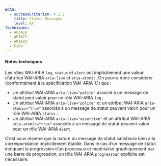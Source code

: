 ```yaml
---
WCAG:
  - successCriterion: 4.1.3
    title: Status Messages
    level: AA
Techniques:
  - ARIA19
  - ARIA22
  - ARIA23
  - F103
---
```


#### Notes techniques

Les rôles WAI-ARIA `log`, `status` et `alert` ont implicitement une valeur d’attribut WAI-ARIA `aria-live` et `aria-atomic`. On pourra donc considérer (conformément à la spécification WAI-ARIA 1.1) que :

- Un attribut WAI-ARIA `aria-live="polite"` associé à un message de statut peut valoir pour un rôle WAI-ARIA `log` ;
- Un attribut WAI-ARIA `aria-live="polite"` et un attribut WAI-ARIA `aria-atomic="true"` associés à un message de statut peuvent valoir pour un rôle WAI-ARIA `status` ;
- Un attribut WAI-ARIA `aria-live="assertive"` et un attribut WAI-ARIA `aria-atomic="true"` associés à un message de statut peuvent valoir pour un rôle WAI-ARIA `alert`.

C’est sous réserve que la nature du message de statut satisfasse bien à la correspondance implicitement établie. Dans le cas d’un message de statut indiquant la progression d’un processus et matérialisé graphiquement par une barre de progression, un rôle WAI-ARIA `progressbar` explicite est nécessaire.
